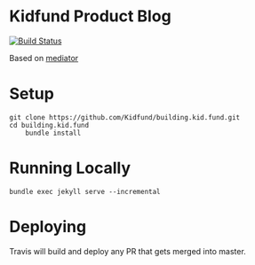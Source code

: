 # Kidfund Product Blog

[![Build Status](https://travis-ci.org/Kidfund/building.kid.fund.svg?branch=master)](https://travis-ci.org/Kidfund/building.kid.fund)

Based on [mediator](https://github.com/dirkfabisch/mediator "mediator")

# Setup

```
git clone https://github.com/Kidfund/building.kid.fund.git
cd building.kid.fund
    bundle install
```

# Running Locally

```
bundle exec jekyll serve --incremental
```

# Deploying

Travis will build and deploy any PR that gets merged into master. 
